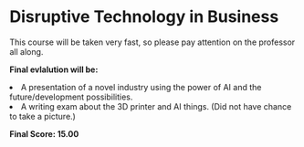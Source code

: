 # Disruptive Technology in Business

This course will be taken very fast, so please pay attention on the professor all along.

**Final evlalution will be:**
<li>A presentation of a novel industry using the power of AI and the future/development possibilities.</li>
<li>A writing exam about the 3D printer and AI things. (Did not have chance to take a picture.)</li>

**Final Score: 15.00**

